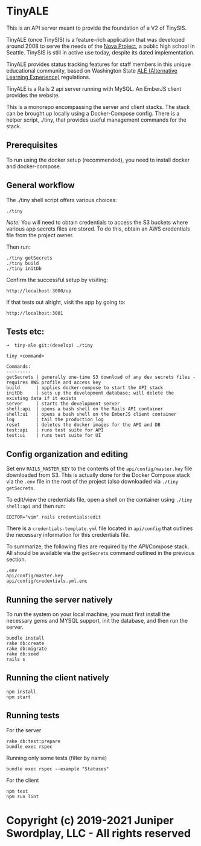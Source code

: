 # TinyALE

This is an API server meant to provide the foundation of a V2 of TinySIS.

TinyALE (once TinySIS) is a feature-rich application that was developed around 2008 to serve the needs of the [Nova Project](http://novaknows.com/), a public high school in Seattle. TinySIS is still in active use today, despite its dated implementation.

TinyALE provides status tracking features for staff members in this unique educational community, based on Washington State [ALE (Alternative Learning Experience)](https://www.k12.wa.us/student-success/learning-alternatives/alternative-learning-experience) regulations.

TinyALE is a Rails 2 api server running with MySQL. An EmberJS client provides the website.

This is a monorepo encompassing the server and client stacks. The stack can be brought up locally using a Docker-Compose config. There is a helper script, ./tiny, that provides useful management commands for the stack.

## Prerequisites

To run using the docker setup (recommended), you need to install docker and docker-compose.

## General workflow

The ./tiny shell script offers various choices:

    ./tiny

*Note:* You will need to obtain credentials to access the S3 buckets where various app secrets files are stored.
To do this, obtain an AWS credentials file from the project owner.

Then run:

    ./tiny getSecrets
    ./tiny build
    ./tiny initDb

Confirm the successful setup by visiting:

    http://localhost:3000/up

If that tests out alright, visit the app by going to:

    http://localhost:3001

## Tests etc:

    ➜  tiny-ale git:(develop) ./tiny
    
    tiny <command>

    Commands:
    ---------
    getSecrets | generally one-time S3 download of any dev secrets files - requires AWS profile and access key
    build      | applies docker-compose to start the API stack
    initDb     | sets up the development database; will delete the existing data if it exists
    server     | starts the development server
    shell:api  | opens a bash shell on the Rails API container
    shell:ui   | opens a bash shell on the EmberJS client container
    log        | tail the production log
    reset      | deletes the docker images for the API and DB
    test:api   | runs test suite for API
    test:ui    | runs test suite for UI

## Config organization and editing

Set env `RAILS_MASTER_KEY` to the contents of the `api/config/master.key` file downloaded from S3. This is actually
done for the Docker Compose stack via the `.env` file in the root of the project (also downloaded via `./tiny getSecrets`.

To edit/view the credentials file, open a shell on the container using `./tiny shell:api` and then run:

    EDITOR="vim" rails credentials:edit

There is a `credentials-template.yml` file located in `api/config` that outlines the necessary information for this
credentials file.

To summarize, the following files are required by the API/Compose stack. All should be available via the 
`getSecrets` command outlined in the previous section.

    .env
    api/config/master.key
    api/config/credentials.yml.enc

## Running the server natively

To run the system on your local machine, you must first install the necessary gems and MYSQL support, init the database,
and then run the server.

    bundle install
    rake db:create
    rake db:migrate
    rake db:seed
    rails s

## Running the client natively

    npm install
    npm start

## Running tests

For the server

    rake db:test:prepare
    bundle exec rspec

Running only some tests (filter by name)

    bundle exec rspec --example "Statuses"
    
For the client

    npm test
    npm run lint

# Copyright (c) 2019-2021 Juniper Swordplay, LLC - All rights reserved
